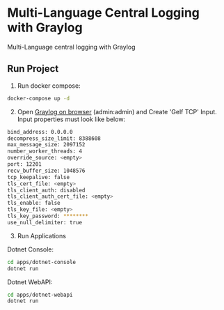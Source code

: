# Multi-Language Central Logging with Graylog

Multi-Language central logging with Graylog

## Run Project

1. Run docker compose:
```sh
docker-compose up -d
```

2. Open [Graylog on browser](http://localhost:9000) (admin:admin) and Create 'Gelf TCP' Input. Input properties must look like below:
```sh
bind_address: 0.0.0.0
decompress_size_limit: 8388608
max_message_size: 2097152
number_worker_threads: 4
override_source: <empty>
port: 12201
recv_buffer_size: 1048576
tcp_keepalive: false
tls_cert_file: <empty>
tls_client_auth: disabled
tls_client_auth_cert_file: <empty>
tls_enable: false
tls_key_file: <empty>
tls_key_password: ********
use_null_delimiter: true
```

3. Run Applications

Dotnet Console:
```sh
cd apps/dotnet-console
dotnet run
```

Dotnet WebAPI:
```sh
cd apps/dotnet-webapi
dotnet run
```